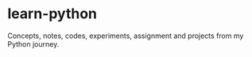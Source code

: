 # learn-python
Concepts, notes, codes, experiments, assignment and projects from my Python journey.
